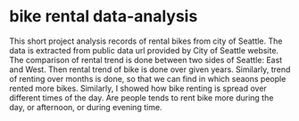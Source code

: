 # bike rental data-analysis
This short project analysis records of rental bikes from city of Seattle. The data is extracted from public data url provided by City of Seattle website. 
The comparison of rental trend is done between two sides of Seattle: East and West.
Then rental trend of bike is done over given years. Similarly, trend of renting over months is done, so that we can find in which seaons people rented more bikes.
Similarly, I showed how bike renting is spread over different times of the day. Are people tends to rent bike more during the day, or afternoon, or during evening time.
